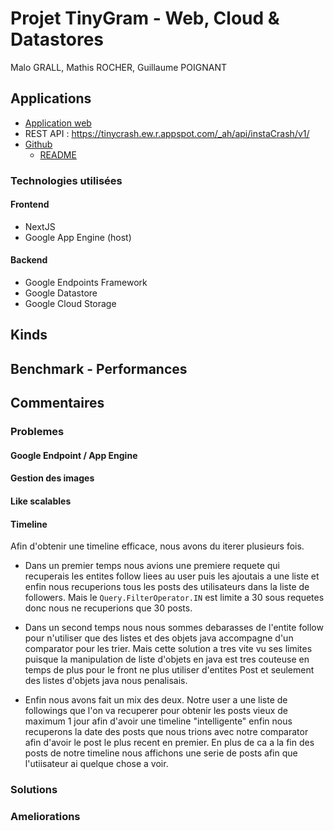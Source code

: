 # Projet TinyGram - Web, Cloud & Datastores
Malo GRALL, Mathis ROCHER, Guillaume POIGNANT

## Applications
- [Application web](http://univ-cloud.ew.r.appspot.com/)
- REST API : https://tinycrash.ew.r.appspot.com/_ah/api/instaCrash/v1/
- [Github](https://github.com/grallm/m1-google-cloud/)
  - [README](https://github.com/grallm/m1-google-cloud/blob/main/README.md)

### Technologies utilisées
#### Frontend
- NextJS
- Google App Engine (host)

#### Backend
- Google Endpoints Framework
- Google Datastore
- Google Cloud Storage


## Kinds

## Benchmark - Performances


## Commentaires

### Problemes 
#### Google Endpoint / App Engine
#### Gestion des images
#### Like scalables 
#### Timeline
Afin d'obtenir une timeline efficace, nous avons du iterer plusieurs fois. 
- Dans un premier temps nous avions une premiere requete qui recuperais les entites follow liees au user puis les ajoutais 
a une liste et enfin nous recuperions tous les posts des utilisateurs dans la liste de followers.
Mais le ```Query.FilterOperator.IN``` est limite a 30 sous requetes donc nous ne recuperions que 30 posts. 

- Dans un second temps nous nous sommes debarasses de l'entite follow pour n'utiliser que des listes et des objets java 
accompagne d'un comparator pour les trier. Mais cette solution a tres vite vu ses limites puisque la manipulation de liste 
d'objets en java est tres couteuse en temps de plus pour le front ne plus utiliser d'entites Post et seulement des listes d'objets java nous penalisais.

- Enfin nous avons fait un mix des deux. Notre user a une liste de followings que l'on va recuperer pour obtenir les posts
vieux de maximum 1 jour afin d'avoir une timeline "intelligente" enfin nous recuperons la date des posts que nous trions avec notre
comparator afin d'avoir le post le plus recent en premier. En plus de ca a la fin des posts de notre timeline nous affichons une 
serie de posts afin que l'utiisateur ai quelque chose a voir. 

### Solutions


### Ameliorations